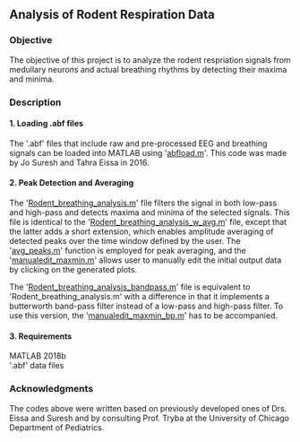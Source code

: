 ## Analysis of Rodent Respiration Data
### Objective
The objective of this project is to analyze the rodent respriation signals from medullary neurons and actual breathing rhythms by detecting their maxima and minima.
### Description
#### 1. Loading .abf files
The '.abf' files that include raw and pre-processed EEG and breathing signals can be loaded into MATLAB using '[abfload.m](https://github.com/scho20/rodent_respiration_analysis/blob/master/abfload.m)'. This code was made by Jo Suresh and Tahra Eissa in 2016.
#### 2. Peak Detection and Averaging
The '[Rodent_breathing_analysis.m](https://github.com/scho20/rodent_respiration_analysis/blob/master/Rodent_breathing_analysis.m)' file filters the signal in both low-pass and high-pass and detects maxima and minima of the selected signals. This file is identical to the '[Rodent_breathing_analysis_w_avg.m](https://github.com/scho20/rodent_respiration_analysis/blob/master/Rodent_breathing_analysis_w_avg.m)' file, except that the latter adds a short extension, which enables amplitude averaging of detected peaks over the time window defined by the user. The '[avg_peaks.m](https://github.com/scho20/rodent_respiration_analysis/blob/master/avg_peaks.m)' function is employed for peak averaging, and the '[manualedit_maxmin.m](https://github.com/scho20/rodent_respiration_analysis/blob/master/manualedit_maxmin.m)' allows user to manually edit the initial output data by clicking on the generated plots.

The '[Rodent_breathing_analysis_bandpass.m](https://github.com/scho20/rodent_respriation_analysis/blob/master/Rodent_breathing_analysis_bandpass.m)' file is equivalent to 'Rodent_breathing_analysis.m' with a difference in that it implements a butterworth band-pass filter instead of a low-pass and high-pass filter. To use this version, the '[manualedit_maxmin_bp.m](https://github.com/scho20/rodent_respiration_analysis/blob/master/manualedit_maxmin_bp.m)' has to be accompanied.
#### 3. Requirements
MATLAB 2018b <br/>
'.abf' data files
### Acknowledgments
The codes above were written based on previously developed ones of Drs. Eissa and Suresh and by consulting Prof. Tryba at the University of Chicago Department of Pediatrics.
